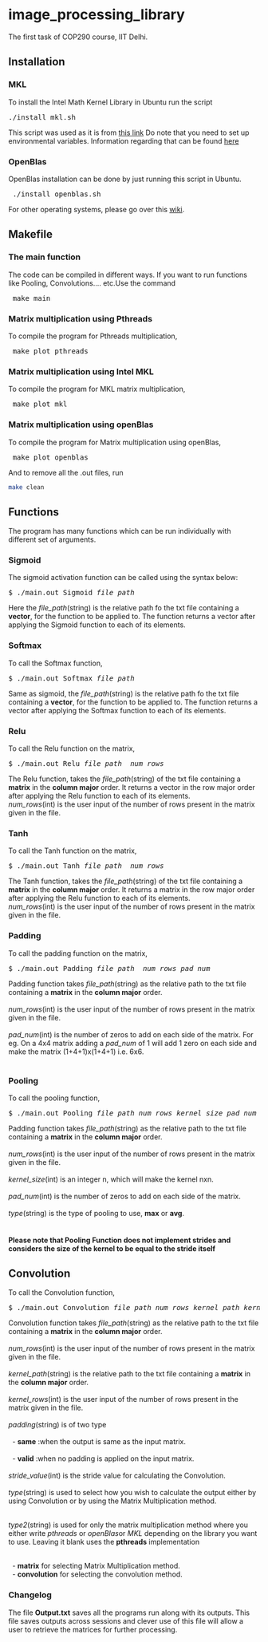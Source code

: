 # image_processing_library
The first task of COP290 course, IIT Delhi. 

## Installation
### MKL
To install the Intel Math Kernel Library in Ubuntu run the script
<pre>./install_mkl.sh</pre>
This script was used as it is from <a href="https://github.com/eddelbuettel/mkl4deb/blob/master/script.sh">this link</a>
Do note that you need to set up environmental variables. 
Information regarding that can be found <a href="https://software.intel.com/en-us/mkl-linux-developer-guide-automating-the-process-of-setting-environment-variables">here</a> 

### OpenBlas
OpenBlas installation can be done by just running this script in Ubuntu. 
<pre> ./install_openblas.sh</pre>
For other operating systems, please go over this <a href = "https://github.com/xianyi/OpenBLAS/wiki/Installation-Guide"> wiki</a>.

## Makefile
### The main function
The code can be compiled in different ways. If you want to run functions like Pooling, Convolutions.... etc.Use the command
<pre> make main </pre>
<!--To compile the code, run 
```sh
make
```-->
### Matrix multiplication using Pthreads
To compile the program for Pthreads multiplication,
<pre> make plot_pthreads </pre>

### Matrix multiplication using Intel MKL
To compile the program for MKL matrix multiplication,
<pre> make plot_mkl </pre>

### Matrix multiplication using openBlas
To compile the program for Matrix multiplication using openBlas,
<pre> make plot_openblas </pre>

And to remove all the .out files, run
```sh
make clean
```

## Functions
The program has many functions which can be run individually with different set of arguments.

### Sigmoid

The sigmoid activation function can be called using the syntax below:

<pre>
$ ./main.out Sigmoid <i>file_path</i>
</pre>

Here the *file_path*(string) is the relative path fo the txt file containing a **vector**, for the function to be applied to. The function returns a vector after applying the Sigmoid function to each of its elements. 

### Softmax

To call the Softmax function,

<pre>
$ ./main.out Softmax <i>file_path</i>
</pre>

Same as sigmoid, the *file_path*(string) is the relative path fo the txt file containing a **vector**, for the function to be applied to. The function returns a vector after applying the Softmax function to each of its elements.

### Relu

To call the Relu function on the matrix,
<pre>
$ ./main.out Relu <i>file_path</i>  <i>num_rows</i>  
</pre>

The Relu function, takes the *file_path*(string) of the txt file containing a **matrix** in the **column major** order. It returns a vector in the row major order after applying the Relu function to each of its elements.<br>
*num_rows*(int) is the user input of the number of rows present in the matrix given in the file.
### Tanh

To call the Tanh function on the matrix,
<pre>
$ ./main.out Tanh <i>file_path</i>  <i>num_rows</i>  
</pre>

The Tanh function, takes the *file_path*(string) of the txt file containing a **matrix** in the **column major** order. It returns a matrix in the row major order after applying the Relu function to each of its elements.<br>
*num_rows*(int) is the user input of the number of rows present in the matrix given in the file.

### Padding
To call the padding function on the matrix,
<pre>
$ ./main.out Padding <i>file_path</i> <i> num_rows</i> <i>pad_num</i>
</pre>
Padding function takes *file_path*(string) as the relative path to the txt file containing a **matrix** in the **column major** order.<br><br>
*num_rows*(int) is the user input of the number of rows present in the matrix given in the file.<br><br>
*pad_num*(int) is the number of zeros to add on each side of the matrix. For eg. On a 4x4 matrix adding a *pad_num* of 1 will add 1 zero on each side and make the matrix (1+4+1)x(1+4+1) i.e. 6x6.<br><br>

### Pooling 
To call the pooling function,
<pre>
$ ./main.out Pooling <i>file_path</i> <i>num_rows</i> <i>kernel_size</i> <i>pad_num</i> <i>type</i>
</pre>
Padding function takes *file_path*(string) as the relative path to the txt file containing a **matrix** in the **column major** order.<br><br>
*num_rows*(int) is the user input of the number of rows present in the matrix given in the file.<br><br>
*kernel_size*(int) is an integer n, which will make the kernel nxn.<br><br>
*pad_num*(int) is the number of zeros to add on each side of the matrix.<br><br>
*type*(string) is the type of pooling to use, **max** or **avg**. <br><br>
#### Please note that Pooling Function does not implement strides and considers the size of the kernel to be equal to the stride itself

## Convolution
To call the Convolution function, 
<pre>
$ ./main.out Convolution <i>file_path</i> <i>num_rows</i> <i>kernel_path</i> <i>kernel_rows</i> <i>padding</i> <i>stride_value</i> <i>type</i> <i>[type2]</i>
</pre>
Convolution function takes *file_path*(string) as the relative path to the txt file containing a **matrix** in the **column major** order.<br><br>
*num_rows*(int) is the user input of the number of rows present in the matrix given in the file.<br><br>
*kernel_path*(string) is the relative path to the txt file containing a **matrix** in the **column major** order.<br><br>
*kernel_rows*(int) is the user input of the number of rows present in the matrix given in the file.<br><br>
*padding*(string) is of two type <br><br>
&nbsp;&nbsp;-&nbsp;**same** :when the output is same as the input matrix.<br><br>
&nbsp;&nbsp;-&nbsp;**valid** :when no padding is applied on the input matrix.<br><br>
*stride_value*(int) is the stride value for calculating the Convolution.<br><br>
*type*(string) is used to select how you wish to calculate the output either by using Convolution or by using the Matrix Multiplication method.<br><br>

*type2*(string) is used for only the matrix multiplication method where you either write <i>pthreads</i> or <i>openBlas</i>or <i>MKL</i> depending on the library you want to use. Leaving it blank uses the **pthreads** implementation<br> <br>

&nbsp;&nbsp;-&nbsp;**matrix** for selecting Matrix Multiplication method.<br>
&nbsp;&nbsp;-&nbsp;**convolution** for selecting the convolution method.<br>

### Changelog
The file **Output.txt** saves all the programs run along with its outputs. This file saves outputs across sessions and clever use of this file will allow a user to retrieve the matrices for further processing.
